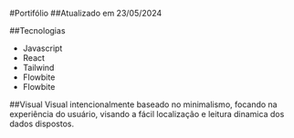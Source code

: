 #Portifólio
##Atualizado em 23/05/2024

##Tecnologias
- Javascript
- React
- Tailwind
- Flowbite
- Flowbite

##Visual
    Visual intencionalmente baseado no minimalismo, focando na experiência do usuário, visando a fácil localização e leitura dinamica dos dados dispostos.




